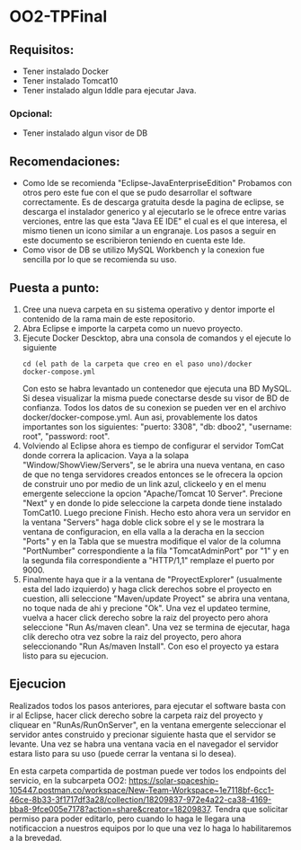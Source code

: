 # OO2-TPFinal

## Requisitos:
- Tener instalado Docker
- Tener instalado Tomcat10
- Tener instalado algun Iddle para ejecutar Java.

### Opcional:
- Tener instalado algun visor de DB

## Recomendaciones:
- Como Ide se recomienda "Eclipse-JavaEnterpriseEdition" Probamos con otros pero este fue con el que se pudo desarrollar el software correctamente. Es de descarga gratuita desde la pagina de eclipse, se descarga el instalador generico y al ejecutarlo se le ofrece entre varias verciones, entre las que esta "Java EE IDE" el cual es el que interesa, el mismo tienen un icono similar a un engranaje. Los pasos a seguir en este documento se escribieron teniendo en cuenta este Ide.
- Como visor de DB se utilizo MySQL Workbench y la conexion fue sencilla por lo que se recomienda su uso.

## Puesta a punto:
1. Cree una nueva carpeta en su sistema operativo y dentor importe el contenido de la rama main de este repositorio.
2. Abra Eclipse e importe la carpeta como un nuevo proyecto.
3. Ejecute Docker Descktop, abra una consola de comandos y el ejecute lo siguiente
    ```
    cd (el path de la carpeta que creo en el paso uno)/docker
    docker-compose.yml
    ```
    Con esto se habra levantado un contenedor que ejecuta una BD MySQL. Si desea visualizar la misma puede conectarse desde su visor de BD de confianza. Todos los  datos de su conexion se pueden ver en el archivo docker/docker-compose.yml. Aun asi, provablemente los datos importantes son los siguientes: "puerto: 3308", "db: dboo2", "username: root", "password: root".
4. Volviendo al Eclipse ahora es tiempo de configurar el servidor TomCat donde correra la aplicacion. Vaya a la solapa "Window/ShowView/Servers", se le abrira una nueva ventana, en caso de que no tenga servidores creados entonces se le ofrecera la opcion de construir uno por medio de un link azul, clickeelo y en el menu emergente seleccione la opcion "Apache/Tomcat 10 Server". Precione "Next" y en donde lo pide seleccione la carpeta donde tiene instalado TomCat10. Luego precione Finish.
Hecho esto ahora vera un servidor en la ventana "Servers" haga doble click sobre el y se le mostrara la ventana de configuracion, en ella valla a la deracha en la seccion "Ports" y en la Tabla que se muestra modifique el valor de la columna "PortNumber" correspondiente a la fila "TomcatAdminPort" por "1" y en la segunda fila correspondiente a "HTTP/1,1" remplaze el puerto por 9000.
5. Finalmente haya que ir a la ventana de "ProyectExplorer" (usualmente esta del lado izquierdo) y haga click derechos sobre el proyecto en cuestion, alli seleccione "Maven/update Proyect" se abrira una ventana, no toque nada de ahi y precione "Ok". Una vez el updateo termine, vuelva a hacer click derecho sobre la raiz del proyecto pero ahora seleccione "Run As/maven clean". Una vez se termina de ejecutar, haga clik derecho otra vez sobre la raiz del proyecto, pero ahora seleccionando "Run As/maven Install". Con eso el proyecto ya estara listo para su ejecucion.

## Ejecucion

Realizados todos los pasos anteriores, para ejecutar el software basta con ir al Eclipse, hacer click derecho sobre la carpeta raiz del proyecto y cliquear en "RunAs/RunOnServer", en la ventana emergente seleccionar el servidor antes construido y precionar siguiente hasta que el servidor se levante. Una vez se habra una ventana vacia en el navegador el servidor estara listo para su uso (puede cerrar la ventana si lo desea). 

En esta carpeta compartida de postman puede ver todos los endpoints del servicio, en la subcarpeta OO2: https://solar-spaceship-105447.postman.co/workspace/New-Team-Workspace~1e7118bf-6cc1-46ce-8b33-3f1717df3a28/collection/18209837-972e4a22-ca38-4169-bba8-9fce005e7178?action=share&creator=18209837. Tendra que solicitar permiso para poder editarlo, pero cuando lo haga le llegara una notificaccion a nuestros equipos por lo que una vez lo haga lo habilitaremos a la brevedad.


